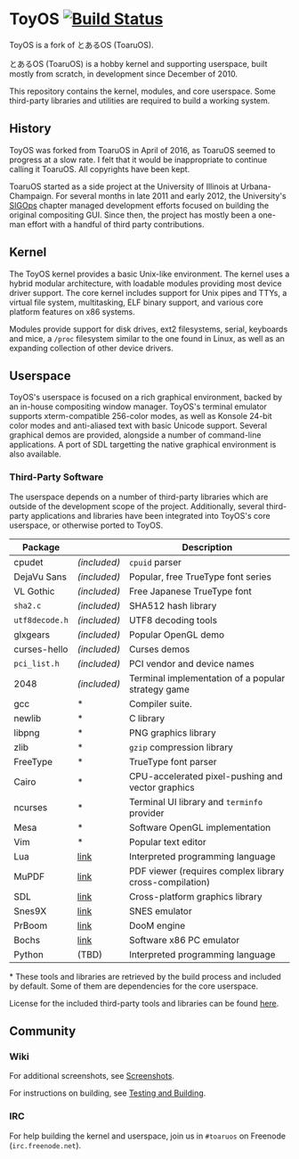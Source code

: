 # ToyOS [![Build Status](https://travis-ci.org/PoisonNinja/ToyOS.svg?branch=master)](https://travis-ci.org/PoisonNinja/ToyOS)

ToyOS is a fork of とあるOS (ToaruOS).

とあるOS (ToaruOS) is a hobby kernel and supporting userspace, built mostly from scratch, in development since December of 2010.

This repository contains the kernel, modules, and core userspace. Some third-party libraries and utilities are required to build a working system.

## History

ToyOS was forked from ToaruOS in April of 2016, as ToaruOS seemed to progress at a slow rate. I felt that it would be inappropriate to continue calling it ToaruOS. All copyrights have been kept.

ToaruOS started as a side project at the University of Illinois at Urbana-Champaign. For several months in late 2011 and early 2012, the University's [SIGOps](http://www.acm.uiuc.edu/sigops/) chapter managed development efforts focused on building the original compositing GUI. Since then, the project has mostly been a one-man effort with a handful of third party contributions.

## Kernel ##

The ToyOS kernel provides a basic Unix-like environment. The kernel uses a hybrid modular architecture, with loadable modules providing most device driver support. The core kernel includes support for Unix pipes and TTYs, a virtual file system, multitasking, ELF binary support, and various core platform features on x86 systems.

Modules provide support for disk drives, ext2 filesystems, serial, keyboards and mice, a `/proc` filesystem similar to the one found in Linux, as well as an expanding collection of other device drivers.

## Userspace ##

ToyOS's userspace is focused on a rich graphical environment, backed by an in-house compositing window manager. ToyOS's terminal emulator supports xterm-compatible 256-color modes, as well as Konsole 24-bit color modes and anti-aliased text with basic Unicode support. Several graphical demos are provided, alongside a number of command-line applications. A port of SDL targetting the native graphical environment is also available.

### Third-Party Software ###

The userspace depends on a number of third-party libraries which are outside of the development scope of the project. Additionally, several third-party applications and libraries have been integrated into ToyOS's core userspace, or otherwise ported to ToyOS.

Package |   | Description
------- | ---- | -----------
cpudet| *(included)* | `cpuid` parser
DejaVu Sans | *(included)* | Popular, free TrueType font series
VL Gothic | *(included)* | Free Japanese TrueType font
`sha2.c` | *(included)* | SHA512 hash library
`utf8decode.h` | *(included)* | UTF8 decoding tools
glxgears | *(included)* | Popular OpenGL demo
curses-hello | *(included)* | Curses demos
`pci_list.h` | *(included)* | PCI vendor and device names
2048  | *(included)*    | Terminal implementation of a popular strategy game
gcc   | \*   | Compiler suite.
newlib| \*   | C library
libpng| \*   | PNG graphics library
zlib  | \*   | `gzip` compression library
FreeType | \* | TrueType font parser
Cairo | \*   | CPU-accelerated pixel-pushing and vector graphics
ncurses | \* | Terminal UI library and `terminfo` provider
Mesa | \* | Software OpenGL implementation
Vim | \* | Popular text editor
Lua  |  [link](http://www.lua.org/) | Interpreted programming language
MuPDF | [link](https://github.com/klange/toaru-pdfviewer) | PDF viewer (requires complex library cross-compilation)
SDL | [link](https://github.com/klange/SDL) | Cross-platform graphics library
Snes9X | [link](https://github.com/klange/snes9x-sdl) | SNES emulator
PrBoom | [link](https://github.com/klange/prboom) | DooM engine
Bochs | [link](http://bochs.sourceforge.net/) | Software x86 PC emulator
Python | (TBD) | Interpreted programming language

\* These tools and libraries are retrieved by the build process and included by default. Some of them are dependencies for the core userspace.

License for the included third-party tools and libraries can be found [here](LICENSE.md).

## Community ##

### Wiki ###

For additional screenshots, see [Screenshots](https://github.com/klange/toaruos/wiki/Screenshots).

For instructions on building, see [Testing and Building](https://github.com/klange/toaruos/wiki/Testing-and-Building).

### IRC ###

For help building the kernel and userspace, join us in `#toaruos` on Freenode (`irc.freenode.net`).
